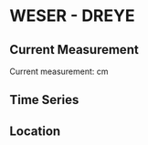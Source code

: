 # WESER - DREYE

## Current Measurement

Current measurement: <Value topic="rivers/pegel-online/WESER/DREYE/measurementValue"/> cm

## Time Series

<TimeSeries topic="rivers/pegel-online/WESER/DREYE/measurementValue" period="week" />

## Location

<WorldMap>
  <Marker lat="53.01435885093146" lon="8.891252055365557" labelTopic="rivers/pegel-online/WESER/DREYE/measurementValue" />
</WorldMap>

